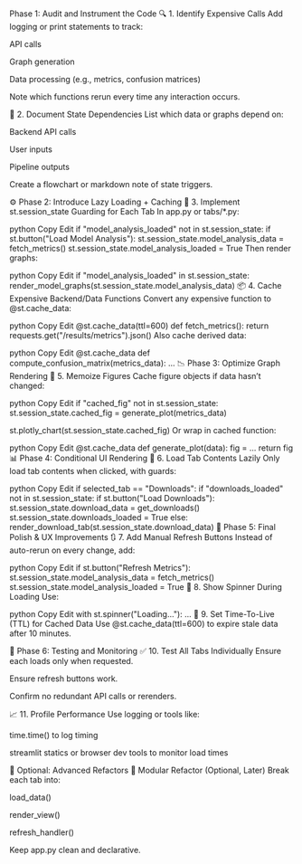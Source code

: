  Phase 1: Audit and Instrument the Code
🔍 1. Identify Expensive Calls
Add logging or print statements to track:

API calls

Graph generation

Data processing (e.g., metrics, confusion matrices)

Note which functions rerun every time any interaction occurs.

📝 2. Document State Dependencies
List which data or graphs depend on:

Backend API calls

User inputs

Pipeline outputs

Create a flowchart or markdown note of state triggers.

⚙️ Phase 2: Introduce Lazy Loading + Caching
💾 3. Implement st.session_state Guarding for Each Tab
In app.py or tabs/*.py:

python
Copy
Edit
if "model_analysis_loaded" not in st.session_state:
    if st.button("Load Model Analysis"):
        st.session_state.model_analysis_data = fetch_metrics()
        st.session_state.model_analysis_loaded = True
Then render graphs:

python
Copy
Edit
if "model_analysis_loaded" in st.session_state:
    render_model_graphs(st.session_state.model_analysis_data)
📦 4. Cache Expensive Backend/Data Functions
Convert any expensive function to @st.cache_data:

python
Copy
Edit
@st.cache_data(ttl=600)
def fetch_metrics():
    return requests.get("/results/metrics").json()
Also cache derived data:

python
Copy
Edit
@st.cache_data
def compute_confusion_matrix(metrics_data):
    ...
📉 Phase 3: Optimize Graph Rendering
🎨 5. Memoize Figures
Cache figure objects if data hasn’t changed:

python
Copy
Edit
if "cached_fig" not in st.session_state:
    st.session_state.cached_fig = generate_plot(metrics_data)

st.plotly_chart(st.session_state.cached_fig)
Or wrap in cached function:

python
Copy
Edit
@st.cache_data
def generate_plot(data):
    fig = ...
    return fig
📊 Phase 4: Conditional UI Rendering
🧩 6. Load Tab Contents Lazily
Only load tab contents when clicked, with guards:

python
Copy
Edit
if selected_tab == "Downloads":
    if "downloads_loaded" not in st.session_state:
        if st.button("Load Downloads"):
            st.session_state.download_data = get_downloads()
            st.session_state.downloads_loaded = True
    else:
        render_download_tab(st.session_state.download_data)
🧼 Phase 5: Final Polish & UX Improvements
🔃 7. Add Manual Refresh Buttons
Instead of auto-rerun on every change, add:

python
Copy
Edit
if st.button("Refresh Metrics"):
    st.session_state.model_analysis_data = fetch_metrics()
    st.session_state.model_analysis_loaded = True
🧠 8. Show Spinner During Loading
Use:

python
Copy
Edit
with st.spinner("Loading..."):
    ...
🚦 9. Set Time-To-Live (TTL) for Cached Data
Use @st.cache_data(ttl=600) to expire stale data after 10 minutes.

🧪 Phase 6: Testing and Monitoring
✅ 10. Test All Tabs Individually
Ensure each loads only when requested.

Ensure refresh buttons work.

Confirm no redundant API calls or rerenders.

📈 11. Profile Performance
Use logging or tools like:

time.time() to log timing

streamlit statics or browser dev tools to monitor load times

🧩 Optional: Advanced Refactors
🔧 Modular Refactor (Optional, Later)
Break each tab into:

load_data()

render_view()

refresh_handler()

Keep app.py clean and declarative.

